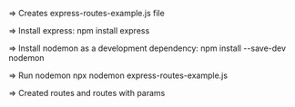 => Creates express-routes-example.js file

=> Install express:
npm install express

=> Install nodemon as a development dependency:
npm install --save-dev nodemon

=> Run nodemon
npx nodemon express-routes-example.js

=> Created routes and routes with params